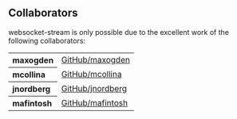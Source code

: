 ## Collaborators

websocket-stream is only possible due to the excellent work of the following collaborators:

<table><tbody><tr><th align="left">maxogden</th><td><a href="https://github.com/maxogden">GitHub/maxogden</a></td></tr>
<tr><th align="left">mcollina</th><td><a href="https://github.com/mcollina">GitHub/mcollina</a></td></tr>
<tr><th align="left">jnordberg</th><td><a href="https://github.com/jnordberg">GitHub/jnordberg</a></td></tr>
<tr><th align="left">mafintosh</th><td><a href="https://github.com/mafintosh">GitHub/mafintosh</a></td></tr>
</tbody></table>
